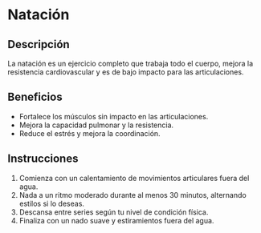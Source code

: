 # Natación
## Descripción
La natación es un ejercicio completo que trabaja todo el cuerpo, mejora la resistencia cardiovascular y es de bajo impacto para las articulaciones.
## Beneficios
- Fortalece los músculos sin impacto en las articulaciones.
- Mejora la capacidad pulmonar y la resistencia.
- Reduce el estrés y mejora la coordinación.
## Instrucciones
1. Comienza con un calentamiento de movimientos articulares fuera del agua.
2. Nada a un ritmo moderado durante al menos 30 minutos, alternando estilos si lo deseas.
3. Descansa entre series según tu nivel de condición física.
4. Finaliza con un nado suave y estiramientos fuera del agua.
